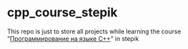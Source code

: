 # cpp_course_stepik
This repo is just to store all projects while learning the course "[Программирование на языке C++](https://stepik.org/course/7/info)" in stepik
